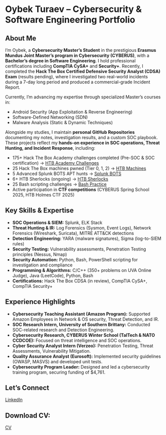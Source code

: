 # Oybek Turaev – Cybersecurity & Software Engineering Portfolio  

## About Me  

I’m Oybek, a **Cybersecurity Master’s Student** in the prestigious **Erasmus Mundus Joint Master’s program in Cybersecurity (CYBERUS)**, with a **Bachelor’s degree in Software Engineering**. I hold professional certifications including **CompTIA CySA+** and **Security+**. Recently, I completed the **Hack The Box Certified Defensive Security Analyst (CDSA) Exam** (results pending), where I investigated two real-world incidents during a 7-day long period and produced a commercial-grade Incident Report.  

Currently, I’m advancing my expertise through specialized Master’s courses in:  
- Android Security (App Exploitation & Reverse Engineering)  
- Software-Defined Networking (SDN)  
- Malware Analysis (Static & Dynamic Techniques)  

Alongside my studies, I maintain **personal GitHub Repositories** documenting my notes, investigation results, and a custom SOC playbook. These projects reflect my **hands-on experience in SOC operations, Threat Hunting, and Incident Response**, including:  
- 175+ Hack The Box Academy challenges completed (Pre-SOC & SOC certification) → [HTB Academy Challenges](https://shorturl.at/iyIPF)  
- 25 Hack The Box machines pwned (Tier 0, 1, 2) → [HTB Machines](https://github.com/oybek-turaev-cyber/HTB-CDSA-Prep/tree/main/CDSA-Exam-Practical-Labs/lab-machines/starting_point)  
- 5 Advanced Splunk BOTS APT hunts → [Splunk BOTS](https://github.com/oybek-turaev-cyber/HTB-CDSA-Prep/tree/main/CDSA-Exam-Practical-Labs/lab-machines/bots_splunk)  
- 6+ HTB Sherlocks (ongoing) → [HTB Sherlocks](https://shorturl.at/ds2V3)  
- 25 Bash scripting challenges → [Bash Practice](https://shorturl.at/0zGtU)  
- Active participation in **CTF competitions** (CYBERUS Spring School 2025, HTB Holmes CTF 2025)  

## Key Skills & Expertise  

- **SOC Operations & SIEM:** Splunk, ELK Stack  
- **Threat Hunting & IR:** Log Forensics (Sysmon, Event Logs), Network Forensics (Wireshark, Suricata), MITRE ATT&CK detections  
- **Detection Engineering:** YARA (malware signatures), Sigma (log-to-SIEM rules)  
- **Security Testing:** Vulnerability assessments, Penetration Testing principles (Nessus, Nmap)  
- **Security Automation:** Python, Bash, PowerShell scripting for investigation and compliance  
- **Programming & Algorithms:** C/C++ (350+ problems on UVA Online Judge), Java (LeetCode), Python, Bash  
- **Certifications:** Hack The Box CDSA (in review), CompTIA CySA+, CompTIA Security+  

## Experience Highlights  

- **Cybersecurity Teaching Assistant (Amazon Program):** Supported Amazon Employees in Network & OS security, Threat Detection, and IR.  
- **SOC Research Intern, University of Southern Brittany:** Conducted SOC-related research and Detection Engineering.  
- **Cybersecurity Research, CYBERUS Winter School (TalTech & NATO CCDCOE):** Focused on threat intelligence and SOC operations.  
- **Cyber Security Analyst Intern (Verzeo):** Penetration Testing, Threat Assessments, Vulnerability Mitigation.  
- **Quality Assurance Analyst (Eurosoft):** Implemented security guidelines (OWASP, MASVS) and developed unit tests.  
- **Cybersecurity Program Leader:** Designed and led a cybersecurity training program, securing funding of $4,761.  

## Let’s Connect

[LinkedIn](https://linkedin.com/in/oybek-turaev)  

## Download CV:

[CV](https://oybek-turaev-cyber.github.io/oybek-turaev-cyber/Oybek_Turaev_CV.pdf)
